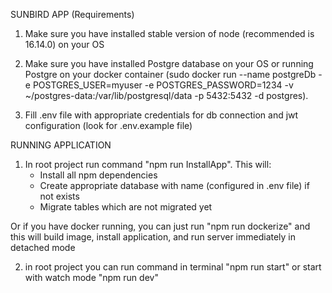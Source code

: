 SUNBIRD APP (Requirements)

1. Make sure you have installed stable version of node (recommended is 16.14.0) on your OS

2. Make sure you have installed Postgre database on your OS or running Postgre on your docker container (sudo docker run --name postgreDb -e POSTGRES_USER=myuser -e POSTGRES_PASSWORD=1234 -v ~/postgres-data:/var/lib/postgresql/data -p 5432:5432 -d postgres).

3. Fill .env file with appropriate credentials for db connection and jwt configuration (look for .env.example file)



RUNNING APPLICATION

1. In root project run command "npm run InstallApp". This will:
    - Install all npm dependencies
    - Create appropriate database with name (configured in .env file) if not exists
    - Migrate tables which are not migrated yet

Or if you have docker running, you can just run "npm run dockerize" and this will build image, install application, and run server immediately in detached mode

2. in root project you can run command in terminal "npm run start" or start with watch mode "npm run dev"